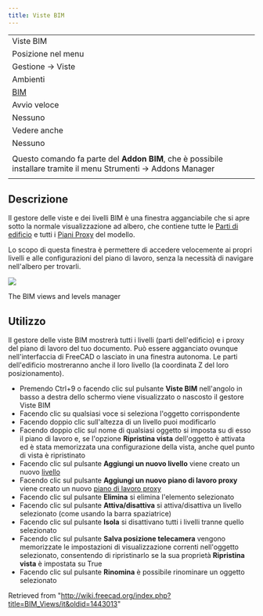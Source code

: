 ```yaml
---
title: Viste BIM
---
```

|  |
| --- |
| Viste BIM |
| Posizione nel menu |
| Gestione → Viste |
| Ambienti |
| [BIM](/BIM_Workbench/it "BIM Workbench/it") |
| Avvio veloce |
| Nessuno |
| Vedere anche |
| Nessuno |
|  |
| Questo comando fa parte del **Addon BIM**, che è possibile installare tramite il menu Strumenti → Addons Manager |
|  |

## Descrizione

Il gestore delle viste e dei livelli BIM è una finestra agganciabile che si apre sotto la normale visualizzazione ad albero, che contiene tutte le [Parti di edificio](/Arch_BuildingPart/it "Arch BuildingPart/it") e tutti i [Piani Proxy](/Draft_WorkingPlaneProxy/it "Draft WorkingPlaneProxy/it") del modello.

Lo scopo di questa finestra è permettere di accedere velocemente ai propri livelli e alle configurazioni del piano di lavoro, senza la necessità di navigare nell'albero per trovarli.

![](/images/BIM_views_screenshot.png)

The BIM views and levels manager

## Utilizzo

Il gestore delle viste BIM mostrerà tutti i livelli (parti dell'edificio) e i proxy del piano di lavoro del tuo documento. Può essere agganciato ovunque nell'interfaccia di FreeCAD o lasciato in una finestra autonoma. Le parti dell'edificio mostreranno anche il loro livello (la coordinata Z del loro posizionamento).

* Premendo Ctrl+9 o facendo clic sul pulsante **Viste BIM** nell'angolo in basso a destra dello schermo viene visualizzato o nascosto il gestore Viste BIM
* Facendo clic su qualsiasi voce si seleziona l'oggetto corrispondente
* Facendo doppio clic sull'altezza di un livello puoi modificarlo
* Facendo doppio clic sul nome di qualsiasi oggetto si imposta su di esso il piano di lavoro e, se l'opzione **Ripristina vista** dell'oggetto è attivata ed è stata memorizzata una configurazione della vista, anche quel punto di vista è ripristinato
* Facendo clic sul pulsante **Aggiungi un nuovo livello** viene creato un nuovo [livello](/Arch_BuildingPart "Arch BuildingPart")
* Facendo clic sul pulsante **Aggiungi un nuovo piano di lavoro proxy** viene creato un nuovo [piano di lavoro proxy](/Draft_WorkingPlaneProxy "Draft WorkingPlaneProxy")
* Facendo clic sul pulsante **Elimina** si elimina l'elemento selezionato
* Facendo clic sul pulsante **Attiva/disattiva** si attiva/disattiva un livello selezionato (come usando la barra spaziatrice)
* Facendo clic sul pulsante **Isola** si disattivano tutti i livelli tranne quello selezionato
* Facendo clic sul pulsante **Salva posizione telecamera** vengono memorizzate le impostazioni di visualizzazione correnti nell'oggetto selezionato, consentendo di ripristinarlo se la sua proprietà **Ripristina vista** è impostata su True
* Facendo clic sul pulsante **Rinomina** è possibile rinominare un oggetto selezionato

Retrieved from "<http://wiki.freecad.org/index.php?title=BIM_Views/it&oldid=1443013>"